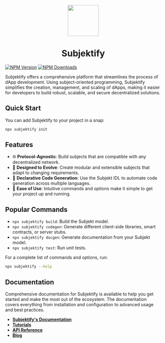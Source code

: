 <p align="center"><img src="https://github.com/subjektify/website/blob/main/static/img/subjektify.png?raw=true" width="100"></p>

<h1 align="center">
Subjektify
</h1>

[![NPM Version](http://img.shields.io/npm/v/subjektify.svg?style=flat)](https://www.npmjs.org/package/subjektify) [![NPM Downloads](https://img.shields.io/npm/dm/subjektify.svg?style=flat)](https://npmcharts.com/compare/subjektify?minimal=true)

Subjektify offers a comprehensive platform that streamlines the process of dApp development. Using subject-oriented programming, Subjektify simplifies the creation, management, and scaling of dApps, making it easier for developers to build robust, scalable, and secure decentralized solutions.

## Quick Start

You can add Subjektify to your project in a snap:

```bash
npx subjektify init
```

## Features

- 🌐 **Protocol-Agnostic**: Build subjects that are compatible with any decentralized network.
- 🧬 **Designed to Evolve**: Create modular and extensible subjects that adapt to changing requirements.
- 📜 **Declarative Code Generation**: Use the Subjekt IDL to automate code generation across multiple languages.
- 🎉 **Ease of Use**: Intuitive commands and options make it simple to get your project up and running.

## Popular Commands

- `npx subjektify build`: Build the Subjekt model.
- `npx subjektify codegen`: Generate different client-side libraries, smart contracts, or server stubs.
- `npx subjektify docgen`: Generate documentation from your Subjekt model.
- `npx subjektify test`: Run unit tests.

For a complete list of commands and options, run:

```bash
npx subjektify --help
```

## Documentation

Comprehensive documentation for Subjektify is available to help you get started and make the most out of the ecosystem. The documentation covers everything from installation and configuration to advanced usage and best practices.

- [**Subjektify's Documentation**](https://subjektify.dev/)
- [**Tutorials**](https://subjektify.dev/docs/learn/tutorial)
- [**API Reference**](https://subjektify.dev/docs/reference)
- [**Blog**](https://subjektify.dev/blog)
